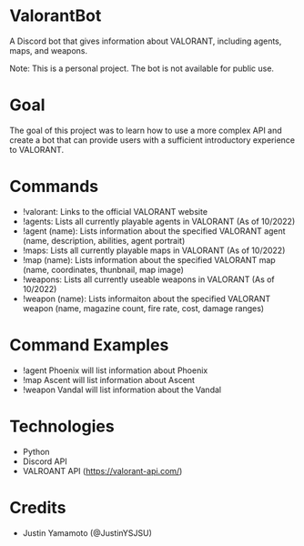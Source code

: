# ValorantBot
A Discord bot that gives information about VALORANT, including agents, maps, and weapons. 

Note: This is a personal project. The bot is not available for public use.

# Goal
The goal of this project was to learn how to use a more complex API and create a bot that 
can provide users with a sufficient introductory experience to VALORANT. 

# Commands
- !valorant: Links to the official VALORANT website
- !agents: Lists all currently playable agents in VALORANT (As of 10/2022)
- !agent (name): Lists information about the specified VALORANT agent (name, description, abilities, agent portrait)
- !maps: Lists all currently playable maps in VALORANT (As of 10/2022)
- !map (name): Lists information about the specified VALORANT map (name, coordinates, thunbnail, map image)
- !weapons: Lists all currently useable weapons in VALORANT (As of 10/2022)
- !weapon (name): Lists informaiton about the specified VALORANT weapon (name, magazine count, fire rate, cost, damage ranges)

# Command Examples
- !agent Phoenix will list information about Phoenix
- !map Ascent will list information about Ascent
- !weapon Vandal will list information about the Vandal

# Technologies
- Python
- Discord API
- VALROANT API (https://valorant-api.com/)

# Credits
- Justin Yamamoto (@JustinYSJSU)

